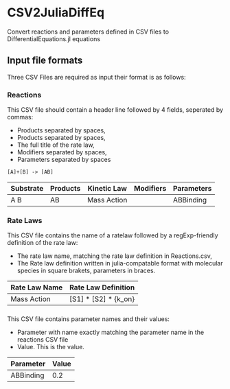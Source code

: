 # CSV2JuliaDiffEq
Convert reactions and parameters defined in CSV files to DifferentialEquations.jl equations



## Input file formats

Three CSV Files are required as input their format is as follows:

### Reactions

This CSV file should contain a header line followed by 4 fields, seperated by commas:
* Products separated by spaces,
* Products separated by spaces,
* The full title of the rate law,
* Modifiers separated by spaces,
* Parameters separated by spaces

`[A]+[B] -> [AB]`

Substrate | Products | Kinetic Law | Modifiers | Parameters
-|-|-|-|-
A B|AB|Mass Action||ABBinding

### Rate Laws

This CSV file contains the name of a ratelaw followed by a regExp-friendly definition of the rate law:
* The rate law name, matching the rate law definition in Reactions.csv,
* The Rate law definition written in julia-compatable format with molecular species in square brakets, parameters in braces.

Rate Law Name | Rate Law Definition
-|-
Mass Action | [S1] * [S2] * {k_on}

###

This CSV file contains parameter names and their values:
* Parameter with name exactly matching the parameter name in the reactions CSV file
* Value. This is the value.

Parameter|Value
-|-
ABBinding|0.2



